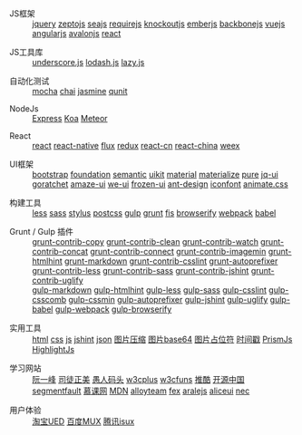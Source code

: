 <dl>
  <dt>JS框架</dt>
  <dd>
    <a href="http://jquery.com/">jquery</a>
    <a href="http://zeptojs.com/">zeptojs</a>
    <a href="http://seajs.org/">seajs</a>
    <a href="http://requirejs.org/">requirejs</a>
    <a href="http://knockoutjs.com/">knockoutjs</a>
    <a href="http://emberjs.com/">emberjs</a>
    <a href="http://backbonejs.org/">backbonejs</a>
    <a href="http://vuejs.org.cn/">vuejs</a>
    <a href="https://angularjs.org/">angularjs</a>
    <a href="http://avalonjs.github.io/">avalonjs</a>
    <a href="https://facebook.github.io/react/">react</a>
  </dd>
</dl>
<dl>
  <dt>JS工具库</dt>
  <dd>
    <a href="http://underscorejs.org/">underscore.js</a>
    <a href="https://lodash.com/">lodash.js</a>
    <a href="http://danieltao.com/lazy.js/">lazy.js</a>
  </dd>
</dl>
<dl>
  <dt>自动化测试</dt>
  <dd>
    <a href="http://mochajs.org/">mocha</a>
    <a href="http://chaijs.com/">chai</a>
    <a href="http://jasmine.github.io/">jasmine</a>
    <a href="https://qunitjs.com/">qunit</a>
  </dd>
</dl>
<dl>
  <dt>NodeJs</dt>
  <dd>
    <a href="http://expressjs.com/">Express</a>
    <a href="http://koajs.com/">Koa</a>
    <a href="https://www.meteor.com/">Meteor</a>
  </dd>
</dl>
<dl>
  <dt>React</dt>
  <dd>
    <a href="http://facebook.github.io/react/">react</a>
    <a href="https://facebook.github.io/react-native/">react-native</a>
    <a href="http://facebook.github.io/flux/">flux</a>
    <a href="http://redux.js.org/">redux</a>
    <a href="http://reactjs.cn/">react-cn</a>
    <a href="http://react-china.org/">react-china</a>
    <a href="http://alibaba.github.io/weex/">weex</a>
  </dd>
</dl>
<dl>
  <dt>UI框架</dt>
  <dd>
    <a href="http://v3.bootcss.com/">bootstrap</a>
    <a href="http://foundation.zurb.com/">foundation</a>
    <a href="http://semantic-ui.com/">semantic</a>
    <a href="http://getuikit.com/">uikit</a>
    <a href="http://material-ui.com/">material</a>
    <a href="http://materializecss.com/">materialize</a>
    <a href="http://purecss.io/">pure</a>
    <a href="http://jqueryui.com/">jq-ui</a>
    <a href="http://goratchet.com/">goratchet</a>
    <a href="http://amazeui.org/">amaze-ui</a>
    <a href="http://weui.github.io/weui/">we-ui</a>
    <a href="http://frozenui.github.io/">frozen-ui</a>
    <a href="http://ant.design/">ant-design</a>
    <a href="http://iconfont.cn/">iconfont</a>
    <a href="http://daneden.github.io/animate.css/">animate.css</a>
  </dd>
</dl>
<dl>
  <dt>构建工具</dt>
  <dd>
    <a href="http://www.bootcss.com/p/lesscss/">less</a>
    <a href="http://www.sasschina.com/">sass</a>
    <a href="http://stylus-lang.com/">stylus</a>
    <a href="http://postcss.org/">postcss</a>
    <a href="http://www.gulpjs.com.cn/">gulp</a>
    <a href="http://www.gruntjs.net/">grunt</a>
    <a href="http://fis.baidu.com/">fis</a>
    <a href="http://browserify.org/">browserify</a>
    <a href="http://webpack.github.io/">webpack</a>
    <a href="http://babeljs.io/">babel</a>
  </dd>
</dl>
<dl>
  <dt>Grunt / Gulp 插件</dt>
  <dd>
    <a href="https://www.npmjs.com/package/grunt-contrib-copy">grunt-contrib-copy</a>
    <a href="https://www.npmjs.com/package/grunt-contrib-clean">grunt-contrib-clean</a>
    <a href="https://www.npmjs.com/package/grunt-contrib-watch">grunt-contrib-watch</a>
    <a href="https://www.npmjs.com/package/grunt-contrib-concat">grunt-contrib-concat</a>
    <a href="https://www.npmjs.com/package/grunt-contrib-connect">grunt-contrib-connect</a>
    <a href="https://www.npmjs.com/package/grunt-contrib-imagemin">grunt-contrib-imagemin</a>
    <a href="https://www.npmjs.com/package/grunt-htmlhint">grunt-htmlhint</a>
    <a href="https://www.npmjs.com/package/grunt-markdown">grunt-markdown</a>
    <a href="https://www.npmjs.com/package/grunt-contrib-csslint">grunt-contrib-csslint</a>
    <a href="https://www.npmjs.com/package/grunt-autoprefixer">grunt-autoprefixer</a>
    <a href="https://www.npmjs.com/package/grunt-contrib-less">grunt-contrib-less</a>
    <a href="https://www.npmjs.com/package/grunt-contrib-sass">grunt-contrib-sass</a>
    <a href="https://www.npmjs.com/package/grunt-contrib-jshint">grunt-contrib-jshint</a>
    <a href="https://www.npmjs.com/package/grunt-contrib-uglify">grunt-contrib-uglify</a>
  </dd>
  <dd>
    <a href="https://www.npmjs.com/package/gulp-markdown">gulp-markdown</a>
    <a href="https://www.npmjs.com/package/gulp-htmlhint">gulp-htmlhint</a>
    <a href="https://www.npmjs.com/package/gulp-less">gulp-less</a>
    <a href="https://www.npmjs.com/package/gulp-sass">gulp-sass</a>
    <a href="https://www.npmjs.com/package/gulp-csslint">gulp-csslint</a>
    <a href="https://www.npmjs.com/package/gulp-csscomb">gulp-csscomb</a>
    <a href="https://www.npmjs.com/package/gulp-cssmin">gulp-cssmin</a>
    <a href="https://www.npmjs.com/package/gulp-autoprefixer">gulp-autoprefixer</a>
    <a href="https://www.npmjs.com/package/gulp-jshint">gulp-jshint</a>
    <a href="https://www.npmjs.com/package/gulp-uglify">gulp-uglify</a>
    <a href="https://www.npmjs.com/package/gulp-babel">gulp-babel</a>
    <a href="https://www.npmjs.com/package/gulp-webpack">gulp-webpack</a>
    <a href="https://www.npmjs.com/package/gulp-browserify">gulp-browserify</a>
  </dd>
</dl>
<dl>
  <dt>实用工具</dt>
  <dd>
    <a href="http://tool.lu/html/">html</a>
    <a href="http://tool.lu/css/">css</a>
    <a href="http://tool.lu/js/">js</a>
    <a href="http://jshint.com/">jshint</a>
    <a href="http://tool.lu/json/">json</a>
    <a href="https://tinypng.com/">图片压缩</a>
    <a href="http://tool.lu/base64image/">图片base64</a>
    <a href="http://tool.lu/imageholder/">图片占位符</a>
    <a href="http://tool.lu/timestamp/">时间戳</a>
    <a href="http://prismjs.com/">PrismJs</a>
    <a href="https://highlightjs.org/">HighlightJs</a>
  </dd>
</dl>
<dl>
  <dt>学习网站</dt>
  <dd>
    <a href="http://javascript.ruanyifeng.com/">阮一峰</a>
    <a href="http://www.cnblogs.com/rubylouvre/">司徒正美</a>
    <a href="http://www.css88.com/">愚人码头</a>
    <a href="http://www.w3cplus.com/">w3cplus</a>
    <a href="http://www.w3cfuns.com/">w3cfuns</a>
    <a href="http://www.tuicool.com/">推酷</a>
    <a href="http://www.oschina.net/">开源中国</a>
    <a href="http://segmentfault.com/">segmentfault</a>
    <a href="http://www.imooc.com/">慕课网</a>
    <a href="https://developer.mozilla.org/zh-CN/docs/Web">MDN</a>
    <a href="http://www.alloyteam.com/">alloyteam</a>
    <a href="http://fex.baidu.com/">fex</a>
    <a href="http://aralejs.org/">aralejs</a>
    <a href="http://aliceui.org/">aliceui</a>
    <a href="http://nec.netease.com/">nec</a>
  </dd>
</dl>
<dl>
  <dt>用户体验</dt>
  <dd>
    <a href="http://ued.taobao.org/blog/">淘宝UED</a>
    <a href="http://mux.baidu.com/">百度MUX</a>
    <a href="http://isux.tencent.com/">腾讯isux</a>
  </dd>
</dl>